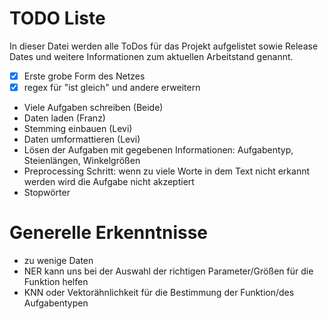 # TODO Liste
In dieser Datei werden alle ToDos für das Projekt aufgelistet sowie Release Dates und weitere Informationen zum aktuellen
Arbeitstand genannt.

- [x] Erste grobe Form des Netzes
- [x] regex für "ist gleich" und andere erweitern
- Viele Aufgaben schreiben (Beide)
- Daten laden (Franz)
- Stemming einbauen (Levi)
- Daten umformattieren (Levi)
- Lösen der Aufgaben mit gegebenen Informationen: Aufgabentyp, Steienlängen, Winkelgrößen
- Preprocessing Schritt: wenn zu viele Worte in dem Text nicht erkannt werden wird die Aufgabe nicht akzeptiert
- Stopwörter


# Generelle Erkenntnisse
- zu wenige Daten
- NER kann uns bei der Auswahl der richtigen Parameter/Größen für die Funktion helfen
- KNN oder Vektorähnlichkeit für die Bestimmung der Funktion/des Aufgabentypen
